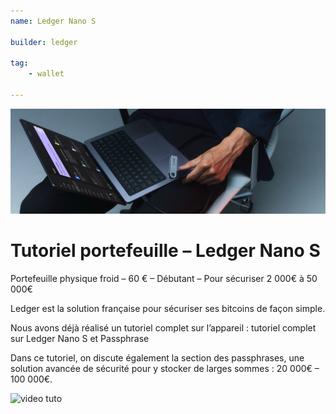 ```yaml
---
name: Ledger Nano S

builder: ledger

tag: 
    - wallet
    
---
```


![cover](assets/0.jpeg)
# Tutoriel portefeuille – Ledger Nano S

Portefeuille physique froid – 60 € – Débutant – Pour sécuriser 2 000€ à 50 000€  

Ledger est la solution française pour sécuriser ses bitcoins de façon simple.

Nous avons déjà réalisé un tutoriel complet sur l’appareil : tutoriel complet sur Ledger Nano S et Passphrase

Dans ce tutoriel, on discute également la section des passphrases, une solution avancée de sécurité pour y stocker de larges sommes : 20 000€ – 100 000€.


![video tuto](https://www.youtube.com/watch?v=_vsHNTLi8MQ)


